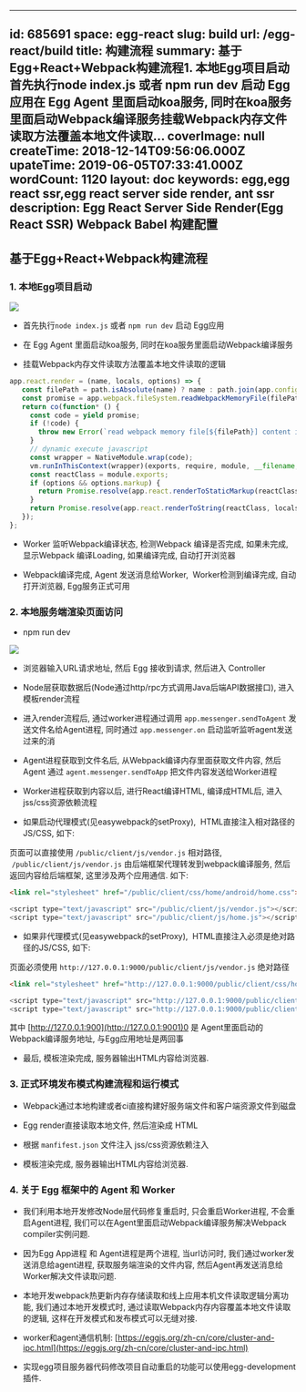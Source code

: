 
---
id: 685691
space: egg-react
slug: build
url: /egg-react/build
title: 构建流程
summary: 基于Egg+React+Webpack构建流程1. 本地Egg项目启动首先执行node index.js 或者 npm run dev 启动 Egg应用在 Egg Agent 里面启动koa服务, 同时在koa服务里面启动Webpack编译服务挂载Webpack内存文件读取方法覆盖本地文件读取...
coverImage: null
createTime: 2018-12-14T09:56:06.000Z 
upateTime: 2019-06-05T07:33:41.000Z
wordCount: 1120
layout: doc
keywords: egg,egg react ssr,egg react server side render, ant ssr
description: Egg React Server Side Render(Egg React SSR) Webpack Babel 构建配置
---

## 基于Egg+React+Webpack构建流程


### 1. 本地Egg项目启动

![](https://cdn.yuque.com/yuque/0/2018/png/116733/1528523156331-68bdcd39-02b0-45ad-81df-5dd32a56307d.png#width=827)

- 首先执行`node index.js` 或者 `npm run dev` 启动 Egg应用

- 在 Egg Agent 里面启动koa服务, 同时在koa服务里面启动Webpack编译服务

- 挂载Webpack内存文件读取方法覆盖本地文件读取的逻辑


```javascript
app.react.render = (name, locals, options) => {
   const filePath = path.isAbsolute(name) ? name : path.join(app.config.view.root[0], name);
   const promise = app.webpack.fileSystem.readWebpackMemoryFile(filePath, name);
   return co(function* () {
     const code = yield promise;
     if (!code) {
       throw new Error(`read webpack memory file[${filePath}] content is empty, please check if the file exists`);
     }
     // dynamic execute javascript
     const wrapper = NativeModule.wrap(code);
     vm.runInThisContext(wrapper)(exports, require, module, __filename, __dirname);
     const reactClass = module.exports;
     if (options && options.markup) {
       return Promise.resolve(app.react.renderToStaticMarkup(reactClass, locals));
     }
     return Promise.resolve(app.react.renderToString(reactClass, locals));
   });
};
```

- Worker 监听Webpack编译状态, 检测Webpack 编译是否完成, 如果未完成, 显示Webpack 编译Loading, 如果编译完成, 自动打开浏览器

- Webpack编译完成, Agent 发送消息给Worker,  Worker检测到编译完成, 自动打开浏览器, Egg服务正式可用



### 2. 本地服务端渲染页面访问

- npm run dev


![](https://cdn.yuque.com/yuque/0/2018/png/116733/1528523168052-7af7e67a-653a-4a4a-9f52-ace521dcd42c.png#width=827)

- 浏览器输入URL请求地址, 然后 Egg 接收到请求, 然后进入 Controller

- Node层获取数据后(Node通过http/rpc方式调用Java后端API数据接口), 进入模板render流程

- 进入render流程后, 通过worker进程通过调用 `app.messenger.sendToAgent` 发送文件名给Agent进程, 同时通过 `app.messenger.on` 启动监听监听agent发送过来的消

- Agent进程获取到文件名后, 从Webpack编译内存里面获取文件内容, 然后Agent 通过 `agent.messenger.sendToApp` 把文件内容发送给Worker进程

- Worker进程获取到内容以后, 进行React编译HTML, 编译成HTML后, 进入jss/css资源依赖流程

- 如果启动代理模式(见easywebpack的setProxy),  HTML直接注入相对路径的JS/CSS, 如下:

页面可以直接使用 `/public/client/js/vendor.js` 相对路径,  `/public/client/js/vendor.js` 由后端框架代理转发到webpack编译服务, 然后返回内容给后端框架, 这里涉及两个应用通信. 如下:

```html
<link rel="stylesheet" href="/public/client/css/home/android/home.css">
```

```javascript
<script type="text/javascript" src="/public/client/js/vendor.js"></script>
<script type="text/javascript" src="/public/client/js/home.js"></script>
```

- 如果非代理模式(见easywebpack的setProxy),  HTML直接注入必须是绝对路径的JS/CSS, 如下:

页面必须使用 `http://127.0.0.1:9000/public/client/js/vendor.js` 绝对路径

```html
<link rel="stylesheet" href="http://127.0.0.1:9000/public/client/css/home/android/home.css">
```

```javascript
<script type="text/javascript" src="http://127.0.0.1:9000/public/client/js/vendor.js"></script>
<script type="text/javascript" src="http://127.0.0.1:9000/public/client/js/home.js"></script>
```

其中 [http://127.0.0.1:900](http://127.0.0.1:9001)0 是 Agent里面启动的Webpack编译服务地址, 与Egg应用地址是两回事

- 最后, 模板渲染完成, 服务器输出HTML内容给浏览器.



### 3. 正式环境发布模式构建流程和运行模式

- Webpack通过本地构建或者ci直接构建好服务端文件和客户端资源文件到磁盘

- Egg render直接读取本地文件, 然后渲染成 HTML

- 根据 `manfifest.json` 文件注入 jss/css资源依赖注入

- 模板渲染完成, 服务器输出HTML内容给浏览器.



### 4. 关于 Egg 框架中的 Agent 和 Worker

- 我们利用本地开发修改Node层代码修复重启时, 只会重启Worker进程, 不会重启Agent进程, 我们可以在Agent里面启动Webpack编译服务解决Webpack compiler实例问题.

- 因为Egg App进程 和 Agent进程是两个进程, 当url访问时, 我们通过worker发送消息给agent进程, 获取服务端渲染的文件内容, 然后Agent再发送消息给Worker解决文件读取问题.

- 本地开发webpack热更新内存存储读取和线上应用本机文件读取逻辑分离功能, 我们通过本地开发模式时, 通过读取Webpack内存内容覆盖本地文件读取的逻辑, 这样在开发模式和发布模式可以无缝对接.

- worker和agent通信机制: [https://eggjs.org/zh-cn/core/cluster-and-ipc.html](https://eggjs.org/zh-cn/core/cluster-and-ipc.html)

- 实现egg项目服务器代码修改项目自动重启的功能可以使用egg-development插件.



  